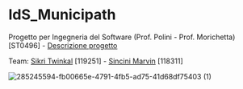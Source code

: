# IdS_Municipath
Progetto per Ingegneria del Software (Prof. Polini - Prof. Morichetta) [ST0496] - [Descrizione progetto](https://docs.google.com/document/d/1kqarA2bRB8I8StOazcWotmkxf4Afycyl34a-n536JHo/edit)

Team: [Sikri Twinkal](https://github.com/ToWinKallSikri) [119251] - [Sincini Marvin](https://github.com/Sassas98) [118311] 


![285245594-fb00665e-4791-4fb5-ad75-41d68df75403 (1)](https://github.com/ToWinKallSikri/IdS_Municipath/assets/118466836/f36ece69-d313-49b2-81cf-caf6498e058c)
 
